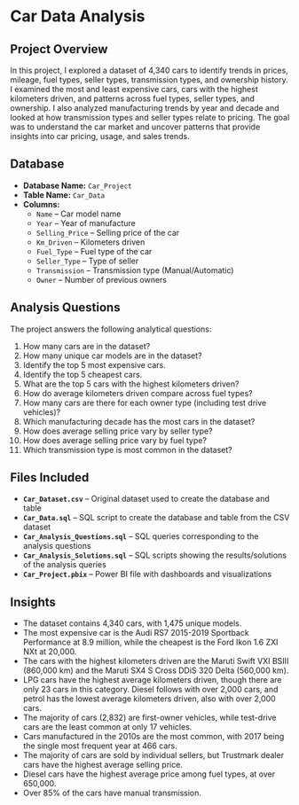 # Car Data Analysis

## Project Overview
In this project, I explored a dataset of 4,340 cars to identify trends in prices, mileage, fuel types, seller types, transmission types, and ownership history. I examined the most and least expensive cars, cars with the highest kilometers driven, and patterns across fuel types, seller types, and ownership. I also analyzed manufacturing trends by year and decade and looked at how transmission types and seller types relate to pricing. The goal was to understand the car market and uncover patterns that provide insights into car pricing, usage, and sales trends.

## Database
- **Database Name:** `Car_Project`  
- **Table Name:** `Car_Data`  
- **Columns:**  
  - `Name` – Car model name  
  - `Year` – Year of manufacture  
  - `Selling_Price` – Selling price of the car  
  - `Km_Driven` – Kilometers driven  
  - `Fuel_Type` – Fuel type of the car  
  - `Seller_Type` – Type of seller  
  - `Transmission` – Transmission type (Manual/Automatic)  
  - `Owner` – Number of previous owners  

## Analysis Questions
The project answers the following analytical questions:  
1. How many cars are in the dataset?  
2. How many unique car models are in the dataset?  
3. Identify the top 5 most expensive cars.  
4. Identify the top 5 cheapest cars.  
5. What are the top 5 cars with the highest kilometers driven?
6. How do average kilometers driven compare across fuel types?  
7. How many cars are there for each owner type (including test drive vehicles)?  
8. Which manufacturing decade has the most cars in the dataset?  
9. How does average selling price vary by seller type?  
10. How does average selling price vary by fuel type?  
11. Which transmission type is most common in the dataset?  

## Files Included
- **`Car_Dataset.csv`** – Original dataset used to create the database and table  
- **`Car_Data.sql`** – SQL script to create the database and table from the CSV dataset  
- **`Car_Analysis_Questions.sql`** – SQL queries corresponding to the analysis questions  
- **`Car_Analysis_Solutions.sql`** – SQL scripts showing the results/solutions of the analysis queries  
- **`Car_Project.pbix`** – Power BI file with dashboards and visualizations

## Insights
- The dataset contains 4,340 cars, with 1,475 unique models.  
- The most expensive car is the Audi RS7 2015-2019 Sportback Performance at 8.9 million, while the cheapest is the Ford Ikon 1.6 ZXI NXt at 20,000.  
- The cars with the highest kilometers driven are the Maruti Swift VXI BSIII (860,000 km) and the Maruti SX4 S Cross DDiS 320 Delta (560,000 km).  
- LPG cars have the highest average kilometers driven, though there are only 23 cars in this category. Diesel follows with over 2,000 cars, and petrol has the lowest average kilometers driven, also with over 2,000 cars.  
- The majority of cars (2,832) are first-owner vehicles, while test-drive cars are the least common at only 17 vehicles.
- Cars manufactured in the 2010s are the most common, with 2017 being the single most frequent year at 466 cars.  
- The majority of cars are sold by individual sellers, but Trustmark dealer cars have the highest average selling price.  
- Diesel cars have the highest average price among fuel types, at over 650,000.  
- Over 85% of the cars have manual transmission.
